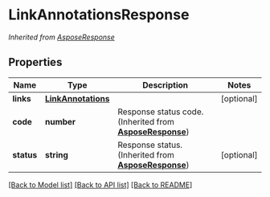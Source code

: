# LinkAnnotationsResponse


*Inherited from [AsposeResponse](AsposeResponse.md)*
## Properties
Name | Type | Description | Notes
------------ | ------------- | ------------- | -------------
**links** | [**LinkAnnotations**](LinkAnnotations.md) |  | [optional]
**code** | **number** | Response status code. (Inherited from **[AsposeResponse](AsposeResponse.md)**) | 
**status** | **string** | Response status. (Inherited from **[AsposeResponse](AsposeResponse.md)**) | [optional]
[[Back to Model list]](../README.md#documentation-for-models) [[Back to API list]](../README.md#documentation-for-api-endpoints) [[Back to README]](../README.md)

